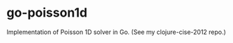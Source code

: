 go-poisson1d
============

Implementation of Poisson 1D solver in Go. (See my clojure-cise-2012 repo.)